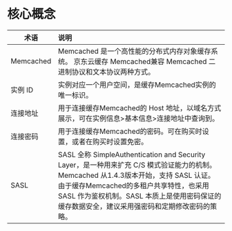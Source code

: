 # 核心概念
术语|说明
---|:---
Memcached|Memcached 是一个高性能的分布式内存对象缓存系统。 京东云缓存 Memcached兼容 Memcached 二进制协议和文本协议两种方式。
实例 ID	|实例对应一个用户空间，是缓存Memcached实例的唯一标识。
连接地址	|用于连接缓存Memcached的 Host 地址，以域名方式展示，可在实例信息>基本信息>连接地址中查询到。
连接密码	|用于连接缓存Memcached的密码。可在购买时设置，或者在购买时设置免密。
SASL	|SASL 全称 SimpleAuthentication and Security Layer，是一种用来扩充 C/S 模式验证能力的机制。Memcached 从1.4.3版本开始，支持 SASL 认证。由于缓存Memcached的多租户共享特性，也采用 SASL 作为鉴权机制。SASL 本质上是使用密码保证的缓存数据安全，建议采用强密码和定期修改密码的策略。
